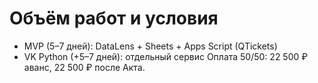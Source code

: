 # Объём работ и условия
- MVP (5–7 дней): DataLens + Sheets + Apps Script (QTickets)
- VK Python (+5–7 дней): отдельный сервис
Оплата 50/50: 22 500 ₽ аванс, 22 500 ₽ после Акта.